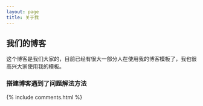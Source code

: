 ```yaml
---
layout: page
title: 关于我 
---
```


<h2> 我们的博客 </h2>  

这个博客是我们大家的，目前已经有很大一部分人在使用我的博客模板了，我也很高兴大家使用我的模板。


<h3> 搭建博客遇到了问题解法方法 </h3>  

{% include comments.html %}

